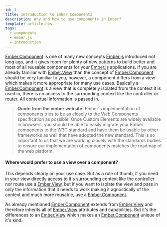 ```yaml
---
id: 1
title: Introduction to Ember Components
description: Why and how to use components in Ember?
template: article.hbs
tags:
  - components
  - ember.js
  - introduction
---
```


<a href="http://emberjs.com/api/classes/Ember.Component.html" target="_blank">Ember.Component</a> is one of many new concepts <a href="http://emberjs.com/" target="_blank">Ember.js</a> introduced not long ago, and it gives room for plenty of new patterns to build better and most of all reusable components for your <a href="http://emberjs.com/" target="_blank">Ember.js</a> applications. If you are already familiar with <a href="http://emberjs.com/api/classes/Ember.View.html" target="_blank">Ember.View</a> than the concept of <a href="http://emberjs.com/api/classes/Ember.Component.html" target="_blank">Ember.Component</a> should be very familiar to you, however, a component differs from a view which makes it more appropriate for many use cases. Basically a <a href="http://emberjs.com/api/classes/Ember.Component.html" target="_blank">Ember.Component</a> is a view that is completely isolated from the context it is used in, there is no access to the surrounding context like the controller or router. All contextual information is passed in.

> **Quote from the ember website:** Ember's implementation of components tries to be as closely to the Web Components specification as possible. Once Custom Elements are widely available in browsers, you should be able to easily migrate your Ember components to the W3C standard and have them be usable by other frameworks as well that have adopted the new standard. This is so important to us that we are working closely with the standards bodies to ensure our implementation of components matches the roadmap of the web platform.

#### Where would prefer to use a view over a component?

This depends clearly on your use case. But as a rule of thumb, if you need in your view directly access to it's surrounding context like the controller nor route use a <a href="http://emberjs.com/api/classes/Ember.View.html" target="_blank">Ember.View</a>, but if you want to isolate the view and pass in only the information that it needs to work making it agnostically of the context and much more reusable, use a <a href="http://emberjs.com/api/classes/Ember.Component.html" target="_blank">Ember.Component</a>.

As already mentioned <a href="http://emberjs.com/api/classes/Ember.Component.html" target="_blank">Ember.Component</a> extends from <a href="http://emberjs.com/api/classes/Ember.View.html" target="_blank">Ember.View</a> and therefore inherits all of <a href="http://emberjs.com/api/classes/Ember.View.html" target="_blank">Ember.View</a> attributes and capabilities. But it's the differences to an <a href="http://emberjs.com/api/classes/Ember.View.html" target="_blank">Ember.View</a> which makes an <a href="http://emberjs.com/api/classes/Ember.Component.html" target="_blank">Ember.Component</a> unique of it's kind.